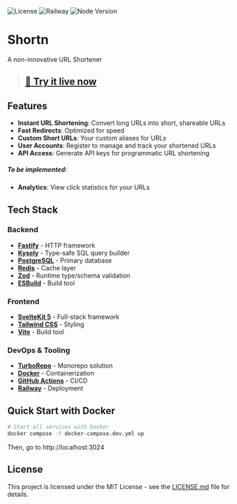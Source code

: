 <div align="left">
    <img src="https://img.shields.io/badge/license-MIT-blue.svg?logo=mit" alt="License" />
    <img src="https://img.shields.io/badge/Deployment-Railway-blueviolet" alt="Railway" />
    <img src="https://img.shields.io/badge/node-v24-44883e?logo=nodedotjs" alt="Node Version" />
</div>

# Shortn

A non-innovative URL Shortener

> ## **[🚀 Try it live now ](https://shortn.up.railway.app)**

## Features

- **Instant URL Shortening**: Convert long URLs into short, shareable URLs
- **Fast Redirects**: Optimized for speed
- **Custom Short URLs**: Your custom aliases for URLs
- **User Accounts**: Register to manage and track your shortened URLs
- **API Access**: Generate API keys for programmatic URL shortening

##### To be implemented:

- **Analytics**: View click statistics for your URLs

## Tech Stack

### Backend

- **[Fastify](https://fastify.dev/)** - HTTP framework
- **[Kysely](https://kysely.dev/)** - Type-safe SQL query builder
- **[PostgreSQL](https://www.postgresql.org/)** - Primary database
- **[Redis](https://redis.io/)** - Cache layer
- **[Zod](https://zod.dev/)** - Runtime type/schema validation
- **[ESBuild](https://esbuild.github.io/)** - Build tool

### Frontend

- **[SvelteKit 5](https://kit.svelte.dev/)** - Full-stack framework
- **[Tailwind CSS](https://tailwindcss.com/)** - Styling
- **[Vite](https://vite.dev)** - Build tool

### DevOps & Tooling

- **[TurboRepo](https://turbo.build/repo)** - Monorepo solution
- **[Docker](https://www.docker.com/)** - Containerization
- **[GitHub Actions](https://github.com/features/actions)** - CI/CD
- **[Railway](https://railway.app)** - Deployment

## Quick Start with Docker

```bash
# Start all services with Docker
docker compose -f docker-compose.dev.yml up
```

Then, go to http://localhost:3024

## License

This project is licensed under the MIT License - see the [LICENSE.md](LICENSE.md) file for details.
